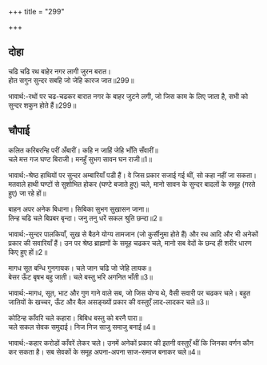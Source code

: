 +++
title = "299"

+++
## दोहा
चढि चढि रथ बाहेर नगर लागी जुरन बरात।  
होत सगुन सुन्दर सबहि जो जेहि कारज जात॥299॥  

भावार्थ:-रथों पर चढ-चढकर बारात नगर के बाहर जुटने लगी, जो जिस काम के लिए जाता है, सभी को सुन्दर शकुन होते हैं॥299॥  




## चौपाई
कलित करिबरन्हि परीं अँबारीं। कहि न जाहिं जेहि भाँति सँवारीं॥  
चले मत्त गज घण्ट बिराजी। मनहुँ सुभग सावन घन राजी॥1॥  

भावार्थ:-श्रेष्ठ हाथियों पर सुन्दर अम्बारियाँ पडी हैं। वे जिस प्रकार सजाई गई थीं, सो कहा नहीं जा सकता। मतवाले हाथी घण्टों से सुशोभित होकर (घण्टे बजाते हुए) चले, मानो सावन के सुन्दर बादलों के समूह (गरते हुए) जा रहे हों॥  

बाहन अपर अनेक बिधाना। सिबिका सुभग सुखासन जाना॥  
तिन्ह चढि चले बिप्रबर बृन्दा। जनु तनु धरें सकल श्रुति छन्दा॥2॥  

भावार्थ:-सुन्दर पालकियाँ, सुख से बैठने योग्य तामजान (जो कुर्सीनुमा होते हैं) और रथ आदि और भी अनेकों प्रकार की सवारियाँ हैं। उन पर श्रेष्ठ ब्राह्मणों के समूह चढकर चले, मानो सब वेदों के छन्द ही शरीर धारण किए हुए हों॥2॥  

मागध सूत बन्धि गुनगायक। चले जान चढि जो जेहि लायक॥  
बेसर ऊँट बृषभ बहु जाती। चले बस्तु भरि अगनित भाँती॥3॥  

भावार्थ:-मागध, सूत, भाट और गुण गाने वाले सब, जो जिस योग्य थे, वैसी सवारी पर चढकर चले। बहुत जातियों के खच्चर, ऊँट और बैल असङ्ख्यों प्रकार की वस्तुएँ लाद-लादकर चले॥3॥  

कोटिन्ह काँवरि चले कहारा। बिबिध बस्तु को बरनै पारा॥  
चले सकल सेवक समुदाई। निज निज साजु समाजु बनाई॥4॥  

भावार्थ:-कहार करोडों काँवरें लेकर चले। उनमें अनेकों प्रकार की इतनी वस्तुएँ थीं कि जिनका वर्णन कौन कर सकता है। सब सेवकों के समूह अपना-अपना साज-समाज बनाकर चले॥4॥  
